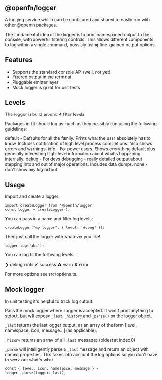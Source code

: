 ## @openfn/logger

A logging service which can be configured and shared to easily run with other @openfn packages.

The fundamental idea of the logger is to print namespaced output to the console, with powerful filtering controls. This allows different components to log within a single command, possibly using fine-grained output options.

## Features

- Supports the standard console API (well, not yet)
- Filtered output in the terminal
- Pluggable emitter layer
- Mock logger is great for unit tests

## Levels

The logger is build around 4 filter levels.

Packages in kit should log as much as they possibly can using the following guidelines:

default - Defaults for all the family. Prints what the user absolutely has to know. Includes notification of high level process completions. Also shows errors and warnings.
info    - For power users. Shows everything default plus generally interesting high-level information about what's happening internally.
debug   - For devs debugging - really detailed output about stepping into and out of major operations. Includes data dumps.
none    - don't show any log output

## Usage

Import and create a logger:

```
import createLogger from '@openfn/logger'
const logger = createLogger();
```

You can pass in a name and filter log levels:

```
createLogger("my logger", { level: 'debug' });
```

Then just call the logger with whatever you like!

```
logger.log('abc');
```

You can log to the following levels:

❯ debug
ℹ info
✔ success
⚠ warn
✘ error

For more options see src/options.ts.

## Mock logger

In unit testing it's helpful to track log output.

Pass the mock logger where Logger is accepted. It won't print anything to stdout, but will expose `_last`, `_history` and `_parse()` on the logger object.

`_last` returns the last logger output, as an array of the form [level, namespace, icon, message...] (as applicable).

`_hisory` returns an array of all `_last` messages (oldest at index 0)

`_parse` will intelligently parse a `_last` message and return an object with named properties. This takes into account the log options so you don't have to work out what's what.

```
const { level, icon, namespace, message } = logger._parse(logger._last);
```
